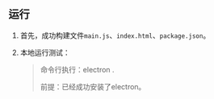 ## 运行

1. 首先，成功构建文件`main.js`、`index.html`、`package.json`。
2. 本地运行测试：

	> 命令行执行：electron .
	> 
	> 前提：已经成功安装了electron。


##